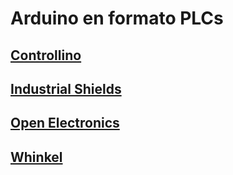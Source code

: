 # Arduino en formato PLCs

## [Controllino](https://www.google.es/search?q=controllino&safe=off&source=lnms&tbm=isch&sa=X&ved=0ahUKEwiZl9Xh2cDMAhUHuhoKHRKFAG0Q_AUICCgC&biw=819&bih=502)

## [Industrial Shields](http://www.industrialshields.com/es/?utm_expid=79160854-8.EfAZVyKlTSusA0YmgtfFmQ.0&utm_referrer=https%3A%2F%2Fwww.google.es%2F)

## [Open Electronics](http://www.open-electronics.org/arduino-as-a-programmable-logic-controller-plc/)

## [Whinkel](http://www.electan.com/miniautomata-plc-arduino-winkhel-p-3273.html?osCsid=173l2ntengattt0tvs08p1bga3)
